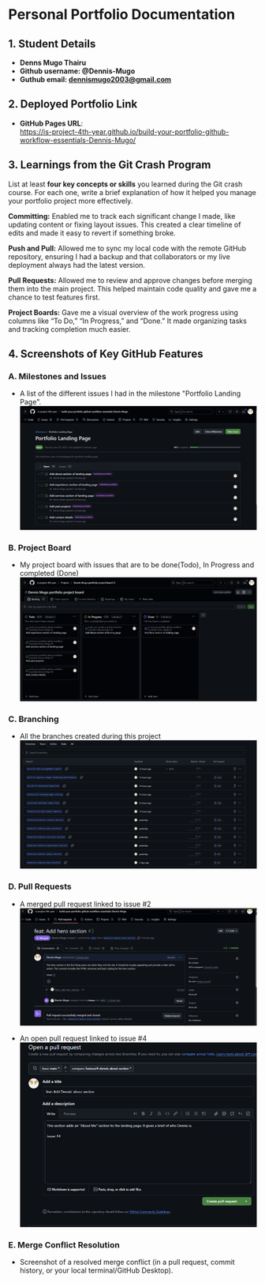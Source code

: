 # Personal Portfolio Documentation

## 1. Student Details

- **Denns Mugo Thairu**
- **Github username: @Dennis-Mugo**
- **Guthub email: dennismugo2003@gmail.com**

## 2. Deployed Portfolio Link

- **GitHub Pages URL**:  
  https://is-project-4th-year.github.io/build-your-portfolio-github-workflow-essentials-Dennis-Mugo/

## 3. Learnings from the Git Crash Program

List at least **four key concepts or skills** you learned during the Git crash course. For each one, write a brief explanation of how it helped you manage your portfolio project more effectively.

**Committing:** Enabled me to track each significant change I made, like updating content or fixing layout issues. This created a clear timeline of edits and made it easy to revert if something broke.

**Push and Pull:** Allowed me to sync my local code with the remote GitHub repository, ensuring I had a backup and that collaborators or my live deployment always had the latest version.

**Pull Requests:** Allowed me to review and approve changes before merging them into the main project. This helped maintain code quality and gave me a chance to test features first.

**Project Boards:** Gave me a visual overview of the work progress using columns like “To Do,” “In Progress,” and “Done.” It made organizing tasks and tracking completion much easier.

## 4. Screenshots of Key GitHub Features

### A. Milestones and Issues
- A list of the different issues I had in the milestone "Portfolio Landing Page".
!["Milestone issues"](github_project_images/milestones_issues.png)


### B. Project Board

- My project board with issues that are to be done(Todo), In Progress and completed (Done)
!["Project board"](github_project_images/project_board.png)

### C. Branching
- All the branches created during this project
!["Branch list"](github_project_images/branches.png)

### D. Pull Requests
- A merged pull request linked to issue #2
!["Merged Pull Request"](github_project_images/merged_pull_request.png)

- An open pull request linked to issue #4
!["Open Pull request"](github_project_images/pull_request.png)


### E. Merge Conflict Resolution

- Screenshot of a resolved merge conflict (in a pull request, commit history, or your local terminal/GitHub Desktop).
